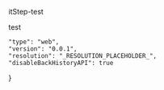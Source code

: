  itStep-test


test

    "type": "web",
    "version": "0.0.1",
    "resolution": "_RESOLUTION_PLACEHOLDER_",
    "disableBackHistoryAPI": true
}



